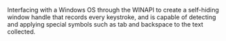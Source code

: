 Interfacing with a Windows OS through the WINAPI to create a self-hiding window handle that records every keystroke, and is capable of detecting and applying special symbols such as tab and backspace to the text collected.
